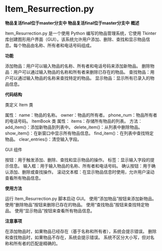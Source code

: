# Item_Resurrection.py
**物品复活final位于master分支中**
**物品复活final位于master分支中**
**概述**

Item_Resurrection.py 是一个使用 Python 编写的物品管理系统，它使用 Tkinter 库创建图形用户界面（GUI）。该系统允许用户添加、删除、查找和显示物品信息。每个物品由名称、所有者和电话号码组成。

**功能**

添加物品：用户可以输入物品的名称、所有者和电话号码来添加新物品。
删除物品：用户可以通过输入物品的名称和所有者来删除已存在的物品。
查找物品：用户可以通过输入物品的名称来查找特定的物品。
显示物品：显示所有已录入的物品信息。

**代码结构**

类定义
Item 类

属性：
name：物品的名称。
owner：物品的所有者。
phone_num：物品所有者的电话号码。
ItemBook 类
属性：
items：存储所有物品的列表。
方法：
add_item()：添加新物品到列表中。
delete_item()：从列表中删除物品。
show_item()：在新窗口中显示所有物品信息。
find_item()：在列表中查找特定物品。
clear_entries()：清空输入字段。

GUI 组件

按钮：用于触发添加、删除、查找和显示物品的操作。
标签：显示输入字段的提示信息。
输入框：用于输入物品的名称、所有者和电话号码。
确认按钮：用于确认添加、删除或查找操作。
滚动文本框：在显示物品信息时使用，允许用户滚动查看所有物品信息。

**使用方法**

运行 Item_Resurrection.py 脚本启动 GUI。
使用“添加物品”按钮来添加新物品。
使用“删除物品”按钮来删除已存在的物品。
使用“查找物品”按钮来查找特定物品。
使用“显示物品”按钮来查看所有物品信息。

**注意事项**

在添加物品时，如果物品已经存在（基于名称和所有者），系统会提示错误。
删除和查找物品时，如果物品不存在，系统会提示错误。
系统不区分大小写，但对名称和所有者的匹配是精确的。
